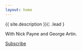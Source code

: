 ```yaml
---
layout: home
---
```


{{ site.description }}{: .lead }

With Nick Payne and George Artin.

<a class="btn btn-primary" href="#subscribe">Subscribe</a>